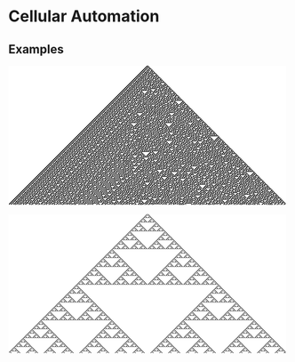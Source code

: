 Cellular Automation
===================

Examples
--------

![Rule 30](assets/rule_30.png)

![Rule ?](assets/rule_other.png)
